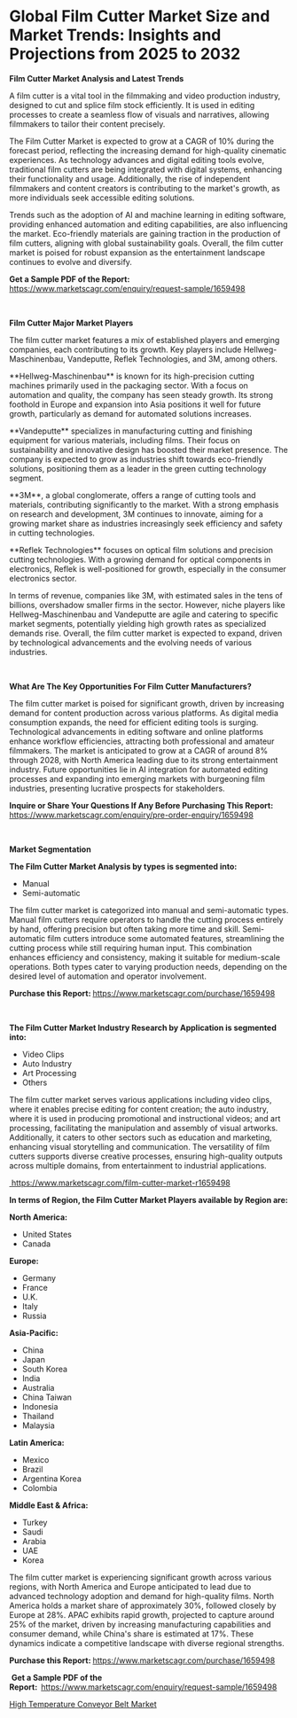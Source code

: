 <p><h1>Global Film Cutter Market Size and Market Trends: Insights and Projections from 2025 to 2032</h1></p><p><strong>Film Cutter Market Analysis and Latest Trends</strong></p>
<p><p>A film cutter is a vital tool in the filmmaking and video production industry, designed to cut and splice film stock efficiently. It is used in editing processes to create a seamless flow of visuals and narratives, allowing filmmakers to tailor their content precisely.</p><p>The Film Cutter Market is expected to grow at a CAGR of 10% during the forecast period, reflecting the increasing demand for high-quality cinematic experiences. As technology advances and digital editing tools evolve, traditional film cutters are being integrated with digital systems, enhancing their functionality and usage. Additionally, the rise of independent filmmakers and content creators is contributing to the market's growth, as more individuals seek accessible editing solutions. </p><p>Trends such as the adoption of AI and machine learning in editing software, providing enhanced automation and editing capabilities, are also influencing the market. Eco-friendly materials are gaining traction in the production of film cutters, aligning with global sustainability goals. Overall, the film cutter market is poised for robust expansion as the entertainment landscape continues to evolve and diversify.</p></p>
<p><strong>Get a Sample PDF of the Report:&nbsp;</strong> <a href="https://www.marketscagr.com/enquiry/request-sample/1659498?utm_campaign=2294&utm_medium=2&utm_source=Github&utm_content=ia&utm_term=08042025&utm_id=film-cutter">https://www.marketscagr.com/enquiry/request-sample/1659498</a></p>
<p>&nbsp;</p>
<p><strong>Film Cutter Major Market Players</strong></p>
<p><p>The film cutter market features a mix of established players and emerging companies, each contributing to its growth. Key players include Hellweg-Maschinenbau, Vandeputte, Reflek Technologies, and 3M, among others.</p><p>**Hellweg-Maschinenbau** is known for its high-precision cutting machines primarily used in the packaging sector. With a focus on automation and quality, the company has seen steady growth. Its strong foothold in Europe and expansion into Asia positions it well for future growth, particularly as demand for automated solutions increases.</p><p>**Vandeputte** specializes in manufacturing cutting and finishing equipment for various materials, including films. Their focus on sustainability and innovative design has boosted their market presence. The company is expected to grow as industries shift towards eco-friendly solutions, positioning them as a leader in the green cutting technology segment.</p><p>**3M**, a global conglomerate, offers a range of cutting tools and materials, contributing significantly to the market. With a strong emphasis on research and development, 3M continues to innovate, aiming for a growing market share as industries increasingly seek efficiency and safety in cutting technologies.</p><p>**Reflek Technologies** focuses on optical film solutions and precision cutting technologies. With a growing demand for optical components in electronics, Reflek is well-positioned for growth, especially in the consumer electronics sector.</p><p>In terms of revenue, companies like 3M, with estimated sales in the tens of billions, overshadow smaller firms in the sector. However, niche players like Hellweg-Maschinenbau and Vandeputte are agile and catering to specific market segments, potentially yielding high growth rates as specialized demands rise. Overall, the film cutter market is expected to expand, driven by technological advancements and the evolving needs of various industries.</p></p>
<p>&nbsp;</p>
<p><strong>What Are The Key Opportunities For Film Cutter Manufacturers?</strong></p>
<p><p>The film cutter market is poised for significant growth, driven by increasing demand for content production across various platforms. As digital media consumption expands, the need for efficient editing tools is surging. Technological advancements in editing software and online platforms enhance workflow efficiencies, attracting both professional and amateur filmmakers. The market is anticipated to grow at a CAGR of around 8% through 2028, with North America leading due to its strong entertainment industry. Future opportunities lie in AI integration for automated editing processes and expanding into emerging markets with burgeoning film industries, presenting lucrative prospects for stakeholders.</p></p>
<p><strong>Inquire or Share Your Questions If Any Before Purchasing This Report:</strong> <a href="https://www.marketscagr.com/enquiry/pre-order-enquiry/1659498?utm_campaign=2294&utm_medium=2&utm_source=Github&utm_content=ia&utm_term=08042025&utm_id=film-cutter">https://www.marketscagr.com/enquiry/pre-order-enquiry/1659498</a></p>
<p>&nbsp;</p>
<p><strong>Market Segmentation</strong></p>
<p><strong>The Film Cutter Market Analysis by types is segmented into:</strong></p>
<p><ul><li>Manual</li><li>Semi-automatic</li></ul></p>
<p><p>The film cutter market is categorized into manual and semi-automatic types. Manual film cutters require operators to handle the cutting process entirely by hand, offering precision but often taking more time and skill. Semi-automatic film cutters introduce some automated features, streamlining the cutting process while still requiring human input. This combination enhances efficiency and consistency, making it suitable for medium-scale operations. Both types cater to varying production needs, depending on the desired level of automation and operator involvement.</p></p>
<p><strong>Purchase this Report:&nbsp;</strong><a href="https://www.marketscagr.com/purchase/1659498?utm_campaign=2294&utm_medium=2&utm_source=Github&utm_content=ia&utm_term=08042025&utm_id=film-cutter">https://www.marketscagr.com/purchase/1659498</a></p>
<p>&nbsp;</p>
<p><strong>The Film Cutter Market Industry Research by Application is segmented into:</strong></p>
<p><ul><li>Video Clips</li><li>Auto Industry</li><li>Art Processing</li><li>Others</li></ul></p>
<p><p>The film cutter market serves various applications including video clips, where it enables precise editing for content creation; the auto industry, where it is used in producing promotional and instructional videos; and art processing, facilitating the manipulation and assembly of visual artworks. Additionally, it caters to other sectors such as education and marketing, enhancing visual storytelling and communication. The versatility of film cutters supports diverse creative processes, ensuring high-quality outputs across multiple domains, from entertainment to industrial applications.</p></p>
<p><a href="https://www.marketscagr.com/film-cutter-market-r1659498?utm_campaign=2294&utm_medium=2&utm_source=Github&utm_content=ia&utm_term=08042025&utm_id=film-cutter">&nbsp;https://www.marketscagr.com/film-cutter-market-r1659498</a></p>
<p><strong>In terms of Region, the Film Cutter Market Players available by Region are:</strong></p>
<p>
    <p> <strong> North America: </strong>
        <ul>
            <li>United States</li>
            <li>Canada</li>
        </ul>
        </p> 
    <p> <strong> Europe: </strong>
        <ul>
            <li>Germany</li>
            <li>France</li>
            <li>U.K.</li>
            <li>Italy</li>
            <li>Russia</li>
        </ul>
        </p> 
    <p> <strong> Asia-Pacific: </strong>
        <ul>
            <li>China</li>
            <li>Japan</li>
            <li>South Korea</li>
            <li>India</li>
            <li>Australia</li>
            <li>China Taiwan</li>
            <li>Indonesia</li>
            <li>Thailand</li>
            <li>Malaysia</li>
        </ul>
        </p> 
    <p> <strong> Latin America: </strong>
        <ul>
            <li>Mexico</li>
            <li>Brazil</li>
            <li>Argentina Korea</li>
            <li>Colombia</li>
        </ul>
        </p> 
    <p> <strong> Middle East & Africa: </strong>
        <ul>
            <li>Turkey</li>
            <li>Saudi</li>
            <li>Arabia</li>
            <li>UAE</li>
            <li>Korea</li>
        </ul>
    </p>
    </p>
<p><p>The film cutter market is experiencing significant growth across various regions, with North America and Europe anticipated to lead due to advanced technology adoption and demand for high-quality films. North America holds a market share of approximately 30%, followed closely by Europe at 28%. APAC exhibits rapid growth, projected to capture around 25% of the market, driven by increasing manufacturing capabilities and consumer demand, while China's share is estimated at 17%. These dynamics indicate a competitive landscape with diverse regional strengths.</p></p>
<p><strong>Purchase this Report: </strong><a href="https://www.marketscagr.com/purchase/1659498?utm_campaign=2294&utm_medium=2&utm_source=Github&utm_content=ia&utm_term=08042025&utm_id=film-cutter">https://www.marketscagr.com/purchase/1659498</a></p>
<p>&nbsp;<strong>Get a Sample PDF of the Report:&nbsp;&nbsp;</strong><a href="https://www.marketscagr.com/enquiry/request-sample/1659498?utm_campaign=2294&utm_medium=2&utm_source=Github&utm_content=ia&utm_term=08042025&utm_id=film-cutter">https://www.marketscagr.com/enquiry/request-sample/1659498</a></p>
<p><strong></strong></p>
<p><p><a href="https://github.com/OlenFleming68/Market-Research-Report-List-1/blob/main/high-temperature-conveyor-belt-market.md?utm_campaign=2294&utm_medium=2&utm_source=Github&utm_content=ia&utm_term=08042025&utm_id=film-cutter">High Temperature Conveyor Belt Market</a></p></p>